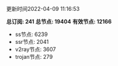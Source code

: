 更新时间2022-04-09 11:16:53

**总订阅: 241**
**总节点: 19404**
**有效节点: 12166**
- ss节点: 6239
- ssr节点: 2041
- v2ray节点: 3607
- trojan节点: 279
